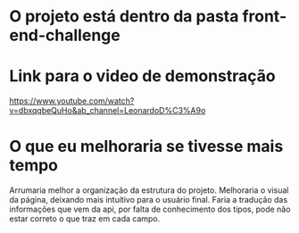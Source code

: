 # O projeto está dentro da pasta front-end-challenge

# Link para o video de demonstração
https://www.youtube.com/watch?v=dbxqqbeQuHo&ab_channel=LeonardoD%C3%A9o

# O que eu melhoraria se tivesse mais tempo
Arrumaria melhor a organização da estrutura do projeto.
Melhoraria o visual da página, deixando mais intuítivo para o usuário final.
Faria a tradução das informações que vem da api, por falta de conhecimento dos tipos, pode não estar correto o que traz em cada campo.
